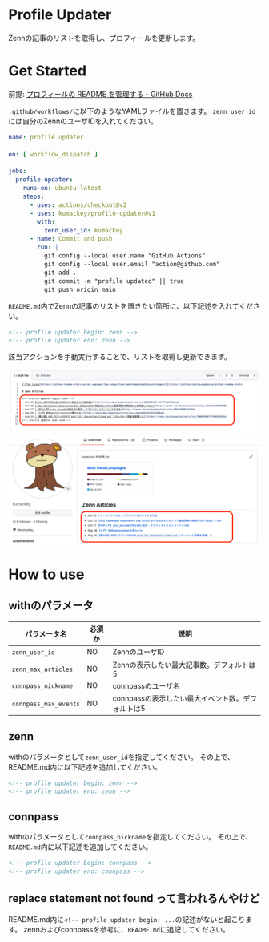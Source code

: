 # Profile Updater

Zennの記事のリストを取得し、プロフィールを更新します。

# Get Started

前提: [プロフィールの README を管理する - GitHub Docs](https://docs.github.com/ja/account-and-profile/setting-up-and-managing-your-github-profile/customizing-your-profile/managing-your-profile-readme)

`.github/workflows/`に以下のようなYAMLファイルを置きます。
`zenn_user_id`には自分のZennのユーザIDを入れてください。

```yaml:.github/workflows/profile.yml
name: profile updater

on: [ workflow_dispatch ]

jobs:
  profile-updater:
    runs-on: ubuntu-latest
    steps:
      - uses: actions/checkout@v2
      - uses: kumackey/profile-updater@v1
        with:
          zenn_user_id: kumackey
      - name: Commit and push
        run: |
          git config --local user.name "GitHub Actions"
          git config --local user.email "action@github.com"
          git add .
          git commit -m "profile updated" || true
          git push origin main
```

`README.md`内でZennの記事のリストを置きたい箇所に、以下記述を入れてください。

```text:README.md
<!-- profile updater begin: zenn -->
<!-- profile updater end: zenn -->
```

該当アクションを手動実行することで、リストを取得し更新できます。

![](./res/readme_output.png)
![](./res/readme_result.png)

# How to use

## withのパラメータ

| パラメータ名                | 必須か | 説明                            |
|-----------------------|-----|-------------------------------|
| `zenn_user_id`        | NO  | ZennのユーザID                    |
| `zenn_max_articles`   | NO  | Zennの表示したい最大記事数。デフォルトは5       |
| `connpass_nickname`   | NO  | connpassのユーザ名                 |
| `connpass_max_events` | NO  | connpassの表示したい最大イベント数。デフォルトは5 |

## zenn

withのパラメータとして`zenn_user_id`を指定してください。 その上で、README.md内に以下記述を追加してください。

```text:README.md
<!-- profile updater begin: zenn -->
<!-- profile updater end: zenn -->
```

## connpass

withのパラメータとして`connpass_nickname`を指定してください。 その上で、`README.md`内に以下記述を追加してください。

```text:README.md
<!-- profile updater begin: connpass -->
<!-- profile updater end: connpass -->
```

## replace statement not found って言われるんやけど

README.md内に`<!-- profile updater begin: ...`の記述がないと起こります。 zennおよびconnpassを参考に、`README.md`に追記してください。

